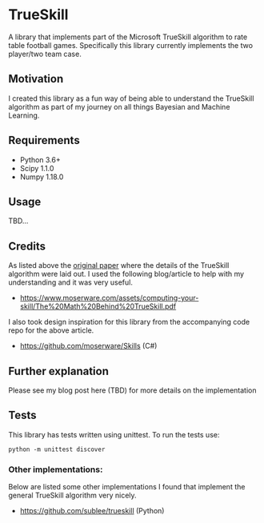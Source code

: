 # TrueSkill
A library that implements part of the Microsoft TrueSkill algorithm to rate table football games. Specifically this library currently implements the two player/two team case.
## Motivation
I created this library as a fun way of being able to understand the TrueSkill algorithm as part of my journey on all things Bayesian and Machine Learning.
## Requirements
* Python 3.6+
* Scipy 1.1.0
* Numpy 1.18.0
## Usage
TBD...
## Credits
As listed above the [original paper](https://www.microsoft.com/en-us/research/wp-content/uploads/2007/01/NIPS2006_0688.pdf) where the details of the TrueSkill algorithm were laid out. 
I used the following blog/article to help with my understanding and it was very useful.
* https://www.moserware.com/assets/computing-your-skill/The%20Math%20Behind%20TrueSkill.pdf

I also took design inspiration for this library from the accompanying code repo for the above article.
* https://github.com/moserware/Skills (C#)

## Further explanation
Please see my blog post here (TBD) for more details on the implementation

## Tests
This library has tests written using unittest. To run the tests use:
```
python -m unittest discover
```

### Other implementations:
Below are listed some other implementations I found that implement the general TrueSkill algorithm very nicely.
* https://github.com/sublee/trueskill (Python)

